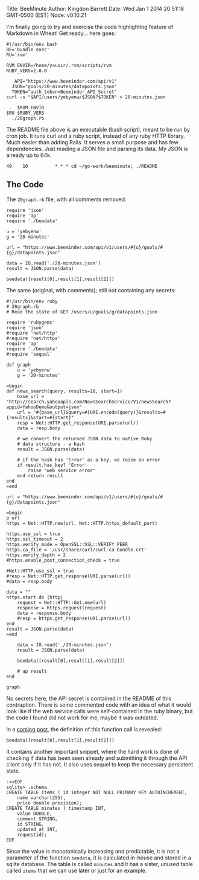 Title: BeeMinute
Author: Kingdon Barrett
Date: Wed Jan  1 2014 20:51:18 GMT-0500 (EST)
Node: v0.10.21

I'm finally going to try and exercise the code highlighting feature of Markdown
in Wheat!  Get ready... here goes:

	#!/usr/bin/env bash
	BE='bundle exec'
	RU='rvm'
	
	RVM_ENVIR=/home/yousir/.rvm/scripts/rvm
	RUBY_VERS=2.0.0
	
	   API="https://www.beeminder.com/api/v1"
	  JSON="goals/20-minutes/datapoints.json"
	  TOKEN="auth_token=Beeminder_API_Secret"
	curl -s "$API/users/yebyenw/$JSON?$TOKEN" > 20-minutes.json
	
	 .  $RVM_ENVIR
	$RU $RUBY_VERS
	  ./20graph.rb

The README file above is an executable (bash script), meant to be run by cron
job.  It runs curl and a ruby script, instead of any ruby HTTP library.  Much
easier than adding Rails.  It serves a small purpose and has few dependencies.
Just reading a JSON file and parsing its data.  My JSON is already up to 64k.

	49    10          * * * cd ~/go-work/beeminute; ./README

## The Code

The `20graph.rb` file, with all comments removed:

	require 'json'
	require 'ap'
	require './beedata'
	
	u = 'yebyenw'
	g = '20-minutes'
	
	url = "https://www.beeminder.com/api/v1/users/#{u}/goals/#{g}/datapoints.json"
	
	data = IO.read('./20-minutes.json')
	result = JSON.parse(data)
	
	beedata([result[0],result[1],result[2]])

The same (original, with comments); still not containing any secrets:

	#!/usr/bin/env ruby
	# 20graph.rb
	# Read the state of GET /users/u/goals/g/datapoints.json
	
	require 'rubygems'
	require 'json'
	#require 'net/http'
	#require 'net/https'
	require 'ap'
	require './beedata'
	#require 'sequel'
	
	def graph
	    u = 'yebyenw'
	    g = '20-minutes'
	
	=begin
	def news_search(query, results=10, start=1)
	    base_url = "http://search.yahooapis.com/NewsSearchService/V1/newsSearch?appid=YahooDemo&output=json"
	    url = "#{base_url}&query=#{URI.encode(query)}&results=#{results}&start=#{start}"
	    resp = Net::HTTP.get_response(URI.parse(url))
	    data = resp.body
	
	    # we convert the returned JSON data to native Ruby
	    # data structure - a hash
	    result = JSON.parse(data)
	
	    # if the hash has 'Error' as a key, we raise an error
	    if result.has_key? 'Error'
	        raise "web service error" 
	    end return result 
	end
	=end
	
	url = "https://www.beeminder.com/api/v1/users/#{u}/goals/#{g}/datapoints.json"
	
	=begin
	p url
	https = Net::HTTP.new(url, Net::HTTP.https_default_port)
	
	https.use_ssl = true
	https.ssl_timeout = 2
	https.verify_mode = OpenSSL::SSL::VERIFY_PEER
	https.ca_file = '/usr/share/curl/curl-ca-bundle.crt'
	https.verify_depth = 2
	#https.enable_post_connection_check = true
	
	#Net::HTTP.use_ssl = true
	#resp = Net::HTTP.get_response(URI.parse(url))
	#data = resp.body
	
	data = ""
	https.start do |http|
	    request = Net::HTTP::Get.new(url)
	    response = https.request(request)
	    data = response.body
	    #resp = https.get_response(URI.parse(url))
	end
	result = JSON.parse(data)
	=end
	
	    data = IO.read('./20-minutes.json')
	    result = JSON.parse(data)
	
	    beedata([result[0],result[1],result[2]])
	
	    # ap result
	end
	
	graph

No secrets here, the API secret is contained in the README of this contraption.
There is some commented code with an idea of what it would look like if the web
service calls were self-contained in the ruby binary, but the code I found did
not work for me, maybe it was outdated.

In a [coming post][], the definition of this function call is revealed:

	beedata([result[0],result[1],result[2]])

It contains another important snippet, where the hard work is done of checking
if data has been seen already and submitting it through the API client only if
it has not.  It also uses sequel to keep the necessary persistent state.

	:<<EOF
	sqlite> .schema
	CREATE TABLE items ( id integer NOT NULL PRIMARY KEY AUTOINCREMENT, 
	    name varchar(255),
	    price double precision);
	CREATE TABLE minutes ( timestamp INT, 
	    value DOUBLE,
	    comment STRING, 
	    id STRING,
	    updated_at INT,
	    requestid);
	EOF


Since the value is monotonically increasing and predictable, it is not a
parameter of the function `beedata`, it is calculated in-house and stored in a
sqlite database.  The table is called `minutes` and it has a sister, unused
table called `items` that we can use later or just for an example.

[coming post]: /beeminute-on-github
